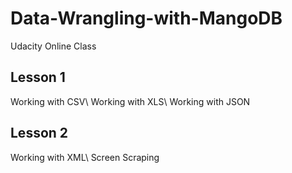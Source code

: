 # Data-Wrangling-with-MangoDB
Udacity Online Class

## Lesson 1
Working with CSV\\
Working with XLS\\
Working with JSON

## Lesson 2
Working with XML\\
Screen Scraping 
